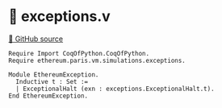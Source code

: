 # 🐓 exceptions.v

[🐙 GitHub source](https://github.com/formal-land/coq-of-python/tree/main/CoqOfPython/ethereum/simulations/exceptions.v)

```coq
Require Import CoqOfPython.CoqOfPython.
Require ethereum.paris.vm.simulations.exceptions.

Module EthereumException.
  Inductive t : Set :=
  | ExceptionalHalt (exn : exceptions.ExceptionalHalt.t).
End EthereumException.
```
